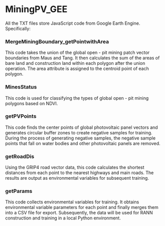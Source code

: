 # MiningPV_GEE

All the TXT files store JavaScript code from Google Earth Engine. Specifically:

### MergeMiningBoundary_getPointwithArea

This code takes the union of the global open - pit mining patch vector boundaries from Maus and Tang. It then calculates the sum of the areas of bare land and construction land within each polygon after the union operation. The area attribute is assigned to the centroid point of each polygon.

### MinesStatus

This code is used for classifying the types of global open - pit mining polygons based on NDVI.

### getPVPoints

This code finds the center points of global photovoltaic panel vectors and generates circular buffer zones to create negative samples for training. During the process of generating negative samples, the negative sample points that fall on water bodies and other photovoltaic panels are removed.

### getRoadDis

Using the GRIP4 road vector data, this code calculates the shortest distances from each point to the nearest highways and main roads. The results are output as environmental variables for subsequent training.

### getParams

This code collects environmental variables for training. It obtains environmental variable parameters for each point and finally merges them into a CSV file for export. Subsequently, the data will be used for RANN construction and training in a local Python environment.
